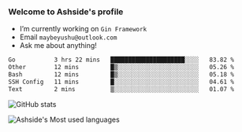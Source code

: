 ### Welcome to Ashside's profile

- I’m currently working on `Gin Framework`
- Email `maybeyushu@outlook.com`
- Ask me about anything!

<!--START_SECTION:waka-->

```txt
Go           3 hrs 22 mins   █████████████████████░░░░   83.82 %
Other        12 mins         █▒░░░░░░░░░░░░░░░░░░░░░░░   05.26 %
Bash         12 mins         █▒░░░░░░░░░░░░░░░░░░░░░░░   05.18 %
SSH Config   11 mins         █░░░░░░░░░░░░░░░░░░░░░░░░   04.61 %
Text         2 mins          ▒░░░░░░░░░░░░░░░░░░░░░░░░   01.07 %
```

<!--END_SECTION:waka-->

![GitHub stats](https://github-readme-stats.vercel.app/api?username=Ashside)

![Ashside's Most used languages](https://github-readme-stats.vercel.app/api/top-langs/?username=Ashside&layout=compact&hide_border=true&langs_count=10)


